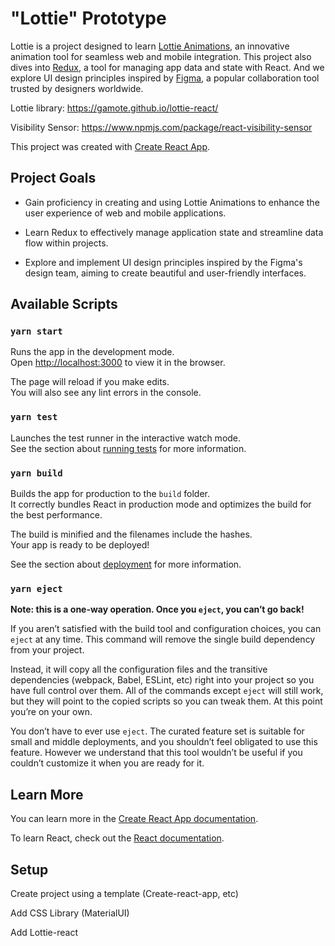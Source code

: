 # "Lottie" Prototype

Lottie is a project designed to learn
[Lottie Animations](https://lottiefiles.com/), an innovative animation tool for
seamless web and mobile integration. This project also dives into
[Redux](https://redux.js.org/), a tool for managing app data and state with
React. And we explore UI design principles inspired by
[Figma](https://www.figma.com/), a popular collaboration tool trusted by
designers worldwide.

Lottie library: https://gamote.github.io/lottie-react/

Visibility Sensor: https://www.npmjs.com/package/react-visibility-sensor

This project was created with
[Create React App](https://github.com/facebook/create-react-app).

## Project Goals

-   Gain proficiency in creating and using Lottie Animations to enhance the user
    experience of web and mobile applications.

-   Learn Redux to effectively manage application state and streamline data flow
    within projects.

-   Explore and implement UI design principles inspired by the Figma's design
    team, aiming to create beautiful and user-friendly interfaces.

## Available Scripts

### `yarn start`

Runs the app in the development mode.\
Open [http://localhost:3000](http://localhost:3000) to view it in the browser.

The page will reload if you make edits.\
You will also see any lint errors in the console.

### `yarn test`

Launches the test runner in the interactive watch mode.\
See the section about [running tests](https://facebook.github.io/create-react-app/docs/running-tests)
for more information.

### `yarn build`

Builds the app for production to the `build` folder.\
It correctly bundles React in production mode and optimizes the build for the best
performance.

The build is minified and the filenames include the hashes.\
Your app is ready to be deployed!

See the section about
[deployment](https://facebook.github.io/create-react-app/docs/deployment) for
more information.

### `yarn eject`

**Note: this is a one-way operation. Once you `eject`, you can’t go back!**

If you aren’t satisfied with the build tool and configuration choices, you can
`eject` at any time. This command will remove the single build dependency from
your project.

Instead, it will copy all the configuration files and the transitive
dependencies (webpack, Babel, ESLint, etc) right into your project so you have
full control over them. All of the commands except `eject` will still work, but
they will point to the copied scripts so you can tweak them. At this point
you’re on your own.

You don’t have to ever use `eject`. The curated feature set is suitable for
small and middle deployments, and you shouldn’t feel obligated to use this
feature. However we understand that this tool wouldn’t be useful if you couldn’t
customize it when you are ready for it.

## Learn More

You can learn more in the
[Create React App documentation](https://facebook.github.io/create-react-app/docs/getting-started).

To learn React, check out the [React documentation](https://reactjs.org/).

## Setup

Create project using a template (Create-react-app, etc)

Add CSS Library (MaterialUI)

Add Lottie-react
